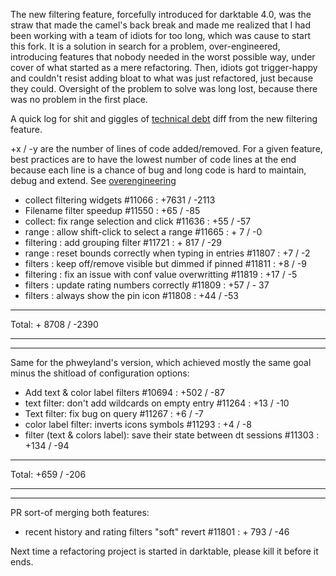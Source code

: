 The new filtering feature, forcefully introduced for darktable 4.0, was the straw that made the camel's back break and made me realized that I had been working with a team of idiots for too long, which was cause to start this fork. It is a solution in search for a problem, over-engineered, introducing features that nobody needed in the worst possible way, under cover of what started as a mere refactoring. Then, idiots got trigger-happy and couldn't resist adding bloat to what was just refactored, just because they could. Oversight of the problem to solve was long lost, because there was no problem in the first place.

A quick log for shit and giggles of [technical debt](https://en.wikipedia.org/wiki/Technical_debt) diff from the new filtering feature.

+x / -y are the number of lines of code added/removed. For a given feature, best practices are to have the lowest number of code lines at the end because each line is a chance of bug and long code is hard to maintain, debug and extend. See [overengineering](https://en.wikipedia.org/wiki/Overengineering)

-  collect filtering widgets #11066 : +7631 / -2113
-  Filename filter speedup #11550 : +65 / -85
-  collect: fix range selection and click #11636 : +55 / -57
-  range : allow shift-click to select a range #11665 : + 7 / -0
-  filtering : add grouping filter #11721 : + 817 / -29
-  range : reset bounds correctly when typing in entries #11807 : +7 / -2
-  filters : keep off/remove visible but dimmed if pinned #11811 : +8 / -9
-  filtering : fix an issue with conf value overwritting #11819 : +17 / -5
-  filters : update rating numbers correctly #11809 : +57 / - 37
-  filters : always show the pin icon #11808 : +44 / -53
----

Total: + 8708 / -2390

----
----

Same for the phweyland's version, which achieved mostly the same goal minus the shitload of configuration options:

- Add text & color label filters #10694 : +502 / -87
- text filter: don't add wildcards on empty entry #11264 : +13 / -10
- Text filter: fix bug on query #11267 : +6 / -7
- color label filter: inverts icons symbols #11293 : +4 / -8
- filter (text & colors label): save their state between dt sessions #11303 : +134 / -94
----

Total: +659 / -206

----
----

PR sort-of merging both features:

- recent history and rating filters "soft" revert #11801 : + 793 / -46

Next time a refactoring project is started in darktable, please kill it before it ends.